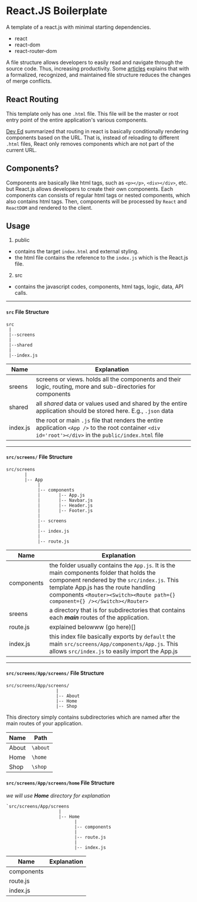 # React.JS Boilerplate

A template of a react.js with minimal starting dependencies.

+ react
+ react-dom
+ react-router-dom

A file structure allows developers to easily read and navigate through the source code. Thus, increasing productivity. Some [articles]() explains that with a formalized, recognized, and maintained file structure reduces the changes of merge conflicts.

## React Routing

This template only has one `.html` file. This file will be the master or root entry point of the entire application's various components.

[Dev Ed](https://www.youtube.com/watch?v=Law7wfdg_ls&ab_channel=DevEd) summarized that routing in react is basically conditionally rendering components based on the URL. That is, instead of reloading to different `.html` files, React only removes components which are not part of the current URL.

## Components?

Components are basically like html tags, such as `<p></p>`, `<div></div>`, etc. but React.js allows developers to create their own components. Each components can consists of regular html tags or nested components, which also contains html tags. Then, components will be processed by `React` and `ReactDOM` and rendered to the client.


## Usage 

1. public
- contains the target `index.html` and external styling.
- the html file contains the reference to the `index.js` which is the React.js file.

2. src
- contains the javascript codes, components, html tags, logic, data, API calls.

---

#### `src` File Structure

```
src
 |
 |--screens
 |
 |--shared
 |
 |--index.js
```

| Name      | Explanation               |
|-----------|---------------------------|
| sreens    | screens or views. holds all the components and their logic, routing, more and sub-directories for components
| shared    | all *shared* data or values used and shared by the entire application should be stored here. E.g., `.json` data
| index.js  | the root or main `.js` file that renders the entire application `<App />` to the root container `<div id='root'></div>` in the `public/index.html` file

---

#### `src/screens/` File Structure

```
src/screens
       |
       |-- App
            |
            |-- components
            |       |-- App.js
            |       |-- Navbar.js
            |       |-- Header.js
            |       |-- Footer.js
            |       
            |-- screens
            |
            |-- index.js
            |
            |-- route.js
```

| Name       | Explanation              |
|------------|--------------------------|
| components | the folder usually contains the `App.js`. It is the main components folder that holds the component rendered by the `src/index.js`. This template App.js has the route handling components `<Router><Switch><Route path={} component={} /></Switch></Router>`
| sreens     | a directory that is for subdirectories that contains each ***main*** routes of the application.
| route.js   | explained belowww (go here)[]
| index.js   | this index file basically exports by `default` the main `src/screens/App/components/App.js`. This allows `src/index.js` to easily import the App.js

---

#### `src/screens/App/screens/` File Structure

```
src/screens/App/screens/
                   |
                   |-- About
                   |-- Home
                   |-- Shop
```

This directory simply contains subdirectories which are named after the main routes of your application.

Name | Path
--- | ---
About | `\about`
Home | `\home`
Shop | `\shop`

#### `src/screens/App/screens/home` File Structure

*we will use ***Home*** directory for explanation*

```
`src/screens/App/screens
                    |
                    |-- Home
                          |
                          |-- components
                          |
                          |-- route.js
                          |
                          |-- index.js
```

| Name       | Explanation              |
|------------|--------------------------|
| components | 
| route.js   | 
| index.js   | 

